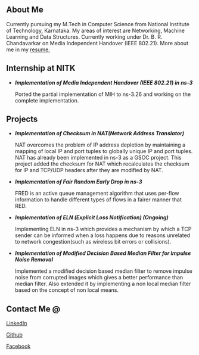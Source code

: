 ## About Me
Currently pursuing my M.Tech in Computer Science from National Institute of Technology, Karnataka. My areas of interest are Networking, Machine Learning and Data Structures. Currently working under Dr. B. R. Chandavarkar on Media Independent Handover (IEEE 802.21). More about me in my [resume.](www.google.com)

## Internship at NITK
- _**Implementation of Media Independent Handover (IEEE 802.21) in ns-3**_

  Ported the partial implementation of MIH to ns-3.26 and working on the complete implementation.

## Projects
- _**Implementation of Checksum in NAT(Network Address Translator)**_

  NAT overcomes the problem of IP address depletion by maintaining a mapping of local IP and port tuples to globally
unique IP and port tuples. NAT has already been implemented in ns-3 as a GSOC project. This project added the
checksum for NAT which recalculates the checksum for IP and TCP/UDP headers after they are modified by NAT.

- _**Implementation of Fair Random Early Drop in ns-3**_

  FRED is an active queue management algorithm that uses per-flow information to handle different types of flows in a fairer
manner that RED.

- _**Implementation of ELN (Explicit Loss Notification) (Ongoing)**_

  Implementing ELN in ns-3 which provides a mechanism by which a TCP sender can be informed when a loss happens due
to reasons unrelated to network congestion(such as wireless bit errors or collisions).

- _**Implementation of Modified Decision Based Median Filter for Impulse Noise Removal**_

  Implemented a modified decision based median filter to remove impulse noise from corrupted images which gives a better
performance than median filter. Also extended it by implementing a non local median filter based on the concept of non
local means.

## Contact Me @
[LinkedIn](https://www.linkedin.com/in/susanna-ruth-peter-991953147/)

[Github](https://github.com/SusannaRuth)

[Facebook](https://www.facebook.com/susannaruth.peter)

